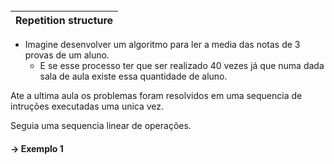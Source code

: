 <br>

| Repetition structure
|-

- Imagine desenvolver um algoritmo para ler a media das notas de 3 provas de um aluno.
  - E se esse processo ter que ser realizado 40 vezes já que numa dada sala de aula existe essa quantidade de aluno.

Ate a ultima aula os problemas foram resolvidos em uma sequencia de intruções executadas uma unica vez.

Seguia uma sequencia linear de operações.

#### -> Exemplo 1

